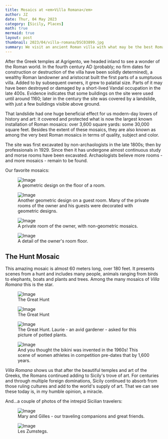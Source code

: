 ```yaml
---
title: Mosaics at <em>Villa Romana</em>
author: JZ
date: Thur, 04 May 2023
category: [Sicily, Places]
math: true
mermaid: true
layout: post
thumbnail: 2023/04/villa-romana/DSC03899.jpg
summary: We visit an ancient Roman villa with what may be the best Roman mosaics in the world, and a lot of them.
---
```

After the Greek temples at Agrigento, we headed inland to see a wonder of the Roman world. In the fourth century AD (probably; no firm dates for construction or destruction of the villa have been solidly determined), a wealthy Roman landowner and aristocrat built the first parts of a sumptuous villa. Added to by subsequent owners, it grew to palatial size. Parts of it may have been destroyed or damaged by a short-lived Vandal occupation in the late 400s. Evidence indicates that some buildings on the site were used until around 1160; later in the century the site was covered by a landslide, with just a few buildings visible above ground.

That landslide had one huge beneficial effect for us modern-day lovers of history and art: it covered and protected what is now the largest known installation of Roman mosaics: over 3,600 square yards: some 30,000 square feet. Besides the extent of these mosaics, they are also known as among the very best Roman mosaics in terms of quality, subject and color. 

The site was first excavated by non-archaologists in the late 1800s; then by professionals in 1929. Since then it has undergone almost continuous study and morse rooms have been excavated. Archaologists believe more rooms - and more mosaics - remain to be found.

Our favorite mosaics:

<figure class = "landscape">
	<img src="{{"/assets/images/2023/04/villa-romana/DSC03899.jpg" | prepend: site.baseurl | prepend: site.url }}" alt="Image" />
	<figcaption>A geometric design on the floor of a room.</figcaption>
</figure>

<figure class = "portrait">
	<img src="{{"/assets/images/2023/04/villa-romana/DSC03904.jpg" | prepend: site.baseurl | prepend: site.url }}" alt="Image" />
	<figcaption>Another geometric design on a guest room. Many of the private rooms of the owner and his guests were decorated with geometric designs.</figcaption>
</figure>
<figure class = "landscape">
	<img src="{{"/assets/images/2023/04/villa-romana/DSC03907.jpg" | prepend: site.baseurl | prepend: site.url }}" alt="Image" />
	<figcaption>A private room of the owner, with non-geometric mosaics. </figcaption>
</figure>
<figure class = "portrait">
	<img src="{{"/assets/images/2023/04/villa-romana/DSC03908.jpg" | prepend: site.baseurl | prepend: site.url }}" alt="Image" />
	<figcaption>A detail of the owner's room floor.</figcaption>
</figure>

<h2>The Hunt Mosaic</h2> 
This amazing mosaic is almost 60 meters long, over 180 feet. It presents scenes from a hunt and includes many people, animals ranging from birds to elephants, boats and plants and trees. Among the many mosaics of <em>Villa Romana</em> this is the star.

<figure class = "landscape">
	<img src="{{"/assets/images/2023/04/villa-romana/DSC03916.jpg" | prepend: site.baseurl | prepend: site.url }}" alt="Image" />
	<figcaption>The Great Hunt</figcaption>
</figure>

<figure class = "landscape">
	<img src="{{"/assets/images/2023/04/villa-romana/DSC03918.jpg" | prepend: site.baseurl | prepend: site.url }}" alt="Image" />
	<figcaption>The Great Hunt</figcaption>
</figure>
<figure class = "landscape">
	<img src="{{"/assets/images/2023/04/villa-romana/DSC03925.jpg" | prepend: site.baseurl | prepend: site.url }}" alt="Image" />
	<figcaption>The Great Hunt. Laurie - an avid gardener - asked for this picture of potted plants.</figcaption>
</figure>
<figure class = "landscape">
	<img src="{{"/assets/images/2023/04/villa-romana/DSC03920.jpg" | prepend: site.baseurl | prepend: site.url }}" alt="Image" />
	<figcaption>And you thought the bikini was invented in the 1960s! This scene of women athletes in competition pre-dates that by 1,600 years.</figcaption>
</figure>

<em>Villa Romana</em> shows us that after the beautiful temples and art of the Greeks, the Romans continued adding to Sicily's trove of art. For centuries and through multiple foreign dominations, Sicily continued to absorb from those ruling cultures and add to the world's supply of art. That we can see these today is, in my humble opinion, a miracle.

And...a couple of photos of the intrepid Sicilian travelers:
<figure class = "portrait">
	<img src="{{"/assets/images/2023/04/germain.jpg" | prepend: site.baseurl | prepend: site.url }}" alt="Image" />
	<figcaption>Mary and Gilles - our traveling companions and great friends.</figcaption>
</figure>
<figure class = "portrait">
	<img src="{{"/assets/images/2023/04/Us-agrigento.jpg" | prepend: site.baseurl | prepend: site.url }}" alt="Image" />
	<figcaption>Les Zumstegs.</figcaption>
</figure>
